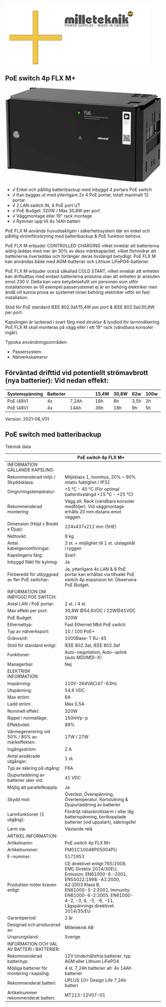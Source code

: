 ![](images/_page_0_Picture_0.jpeg)

## PoE switch 4p FLX M+

![](images/_page_0_Picture_3.jpeg)

- √ Enkel och pålitlig batteribackup med inbyggd 4 portars PoE switch
- √ Kan byggas ut med ytterligare 2x 4 PoE portar, totalt maximalt 12 portar
- √ 2 LAN switch IN, 4 PoE port UT
- √ PoE Budget: 320W / Max 30,8W per port
- √ Väggmontage eller 19" rack montage
- √ Rymmer upp till 4x 14Ah batteri

PoE FLX M används huvudsakligen i säkerhetssystem där en enkel och pålitlig strömförsörjning med batteribackup & PoE funktion behövs.

PoE FLX M erbjuder CONTROLLED CHARGING vilket innebär att batterierna aldrig laddas med mer än 30% av dess märkkapacitet, vilket förhindrar att batterierna överladdas och förlänger deras livslängd betydligt. PoE FLX M kan användas både med AGM-batterier och Lithium LiFePO4-batterier.

PoE FLX M erbjuder också såkallad COLD START, vilket innebär att enheten kan driftsättas med endast batterierna anslutna utan att enheten är ansluten emot 230 V. Detta kan vara betydelsefullt om personen som utför installationen av till exempel passerystemet ej är en behörig elektriker men ändå vill kunna prova av systemet innan behörig elektriker utför en fast installation.

Stöd för PoE standard IEEE 802.3af/15,4W per port & IEEE 802.3at/30,8W per port.

Kapslingen är lackerad i svart färg med struktur & lysdiod för larmindikering. PoE FLX M skall monteras på vägg eller i ett 19" rack (vändbara konsoler ingår).

Typiska användningsområden:

- Passersystem
- Nätverkskameror

## Förväntad drifttid vid potentiellt strömavbrott (nya batterier): Vid nedan effekt:

| Systemspänning | Batterier |       |  |  | 15,4W | 30,8W | 62w  | 100w | 120w | 180W | 240w  |
|----------------|-----------|-------|--|--|-------|-------|------|------|------|------|-------|
| PoE (48V)      | 4x        | 7,2Ah |  |  | 16h   | 8h    | 3,5h | 2h   | 1,5h | 1h   | 30min |
| PoE (48V)      | 4x        | 14Ah  |  |  | 36h   | 18h   | 9h   | 5h   | 4h   | 2h   | 1,5h  |

Version: 2021-06_V01

## PoE switch med batteribackup

Teknisk data

|                                                | PoE switch 4p FLX M+                                                                                                                                                                                                                            |  |  |  |  |  |
|------------------------------------------------|-------------------------------------------------------------------------------------------------------------------------------------------------------------------------------------------------------------------------------------------------|--|--|--|--|--|
| INFORMATION GÄLLANDE KAPSLING:                 |                                                                                                                                                                                                                                                 |  |  |  |  |  |
| Rekommenderad miljö / Skyddsklass:             | Miljöklass 1, Inomhus, 20% ~ 90% relativ fuktighet / IP32                                                                                                                                                                                       |  |  |  |  |  |
| Omgivningstemperatur:                          | +5 °C - 40 °C (För optimal batterilivslängd +15 °C - +25 °C)                                                                                                                                                                                    |  |  |  |  |  |
| Rekommenderad montering:                       | Vägg alt. Rack (vändbara konsoler medföljer). Vid väggmontage erhålls 20 mm distans emot väggen.                                                                                                                                                |  |  |  |  |  |
| Dimension (Höjd x Bredd x Djup):               | 224x437x212 mm (5HE)                                                                                                                                                                                                                            |  |  |  |  |  |
| Nettovikt:                                     | 9 kg                                                                                                                                                                                                                                            |  |  |  |  |  |
| Antal kabelgenomföringar:                      | 3 st. + möjlighet till 1 st. utslagshål i ryggen                                                                                                                                                                                                |  |  |  |  |  |
| Kapslingens färg:                              | Svart                                                                                                                                                                                                                                           |  |  |  |  |  |
| Inbyggd fläkt för kylning:                     | Ja                                                                                                                                                                                                                                              |  |  |  |  |  |
| Förberedd för utbyggnad av fler PoE switchar:  | Ja, ytterligare 4x LAN & 8 PoE portar kan erhållas via tillvalet PoE switch 4p expansion kit. Observera PoE Budget.                                                                                                                             |  |  |  |  |  |
| INFORMATION OM INBYGGD POE SWITCH:             |                                                                                                                                                                                                                                                 |  |  |  |  |  |
| Antal LAN / PoE portar:                        | 2 st. / 4 st.                                                                                                                                                                                                                                   |  |  |  |  |  |
| Max effekt per port:                           | 30,8W @54,6VDC / 22W@41VDC                                                                                                                                                                                                                      |  |  |  |  |  |
| PoE Budget:                                    | 320W                                                                                                                                                                                                                                            |  |  |  |  |  |
| Ethernettyp:                                   | Fast Ethernet Mbit PoE switch                                                                                                                                                                                                                   |  |  |  |  |  |
| Typ av nätverksport:                           | 10 / 100 PoE+                                                                                                                                                                                                                                   |  |  |  |  |  |
| Gränssnit:                                     | 1000Base-T RJ-45                                                                                                                                                                                                                                |  |  |  |  |  |
| Stöd för standard enligt:                      | IEEE 802.3at, IEEE 802.3af                                                                                                                                                                                                                      |  |  |  |  |  |
| Funktioner:                                    | Auto-negotiation, Auto-uplink (auto MDI/MDI-X)                                                                                                                                                                                                  |  |  |  |  |  |
| Managerbar:                                    | Nej                                                                                                                                                                                                                                             |  |  |  |  |  |
| ELEKTRISK INFORMATION:                         |                                                                                                                                                                                                                                                 |  |  |  |  |  |
| Inspänning:                                    | 110V-264VAC/47-63Hz                                                                                                                                                                                                                             |  |  |  |  |  |
| Utspänning:                                    | 54,6 VDC                                                                                                                                                                                                                                        |  |  |  |  |  |
| Max ström:                                     | 6A                                                                                                                                                                                                                                              |  |  |  |  |  |
| Ladd ström:                                    | Max 0,5A                                                                                                                                                                                                                                        |  |  |  |  |  |
| Nominell effekt:                               | 320W                                                                                                                                                                                                                                            |  |  |  |  |  |
| Rippel i normalläge:                           | 150mVp-p                                                                                                                                                                                                                                        |  |  |  |  |  |
| Effektivitet:                                  | 89%                                                                                                                                                                                                                                             |  |  |  |  |  |
| Värmegenerering vid 50% / 80% av märkeffekten: | 17W / 27W                                                                                                                                                                                                                                       |  |  |  |  |  |
| Ingångsström:                                  | 2 A                                                                                                                                                                                                                                             |  |  |  |  |  |
| Antal avsäkrade utgångar:                      | 1 st.                                                                                                                                                                                                                                           |  |  |  |  |  |
| Typ av säkring på utgång:                      | F6A                                                                                                                                                                                                                                             |  |  |  |  |  |
| Djupurladdning av batterier sker vid:          | 41 VDC                                                                                                                                                                                                                                          |  |  |  |  |  |
| Möjlig att parallellkoppla:                    | Ja                                                                                                                                                                                                                                              |  |  |  |  |  |
| Skydd mot:                                     | Överlast, Överspänning, Övertemperatur, Kortslutning & Djupurladdning av batterier                                                                                                                                                              |  |  |  |  |  |
| Larmfunktioner (1 utgång):                     | Fördröjt nätavbrottslarm / eller låg batterispänning, bortkopplade batterier (vid uppstart), säkringsfel                                                                                                                                        |  |  |  |  |  |
| Larm via:                                      | Växlande relä                                                                                                                                                                                                                                   |  |  |  |  |  |
| ARTIKEL INFORMATION:                           |                                                                                                                                                                                                                                                 |  |  |  |  |  |
| Artikelnamn:                                   | PoE switch 4p FLX M+                                                                                                                                                                                                                            |  |  |  |  |  |
| Artikelnummer:                                 | FM01C10048P05004PU                                                                                                                                                                                                                              |  |  |  |  |  |
| E-nummer:                                      | 5171953                                                                                                                                                                                                                                         |  |  |  |  |  |
| Produkten möter kraven enligt:                 | CE direktivet enligt:765/2008, EMC Direktiv 2014/30EU, Emission: EN61000-6-:2001, EN55022:1998:-A1:2000, A2:2003 Klass B,<br>EN61000-3-2:2001, Immunity: EN61000-6-2:2005, EN61000-4-2, -3, 4, -5, -6, -11, Lågspännings direktivet: 2014/35/EU |  |  |  |  |  |
| Garantiperiod:                                 | 2 år                                                                                                                                                                                                                                            |  |  |  |  |  |
| Designad och producerad av:                    | Milleteknik AB                                                                                                                                                                                                                                  |  |  |  |  |  |
| Ursprungsland:                                 | Sverige                                                                                                                                                                                                                                         |  |  |  |  |  |
| INFORMATION OCH VAL AV BATTERI / BATTERIER:    |                                                                                                                                                                                                                                                 |  |  |  |  |  |
| Rekommenderad batterityp:                      | 12V Underhållsfria batterier, typ AGM eller Lithium LiFePO4                                                                                                                                                                                     |  |  |  |  |  |
| Möjliga batterier för montering i kapsling:    | 4 st. 7,2Ah batterier alt. 4x 14Ah batterier                                                                                                                                                                                                    |  |  |  |  |  |
| Rekommenderat batteri:                         | UPLUS 10+ Design Life 7,2Ah batteri                                                                                                                                                                                                             |  |  |  |  |  |
| Artikelnummer rekommenderat batteri:           | MT113-12V07-01                                                                                                                                                                                                                                  |  |  |  |  |  |